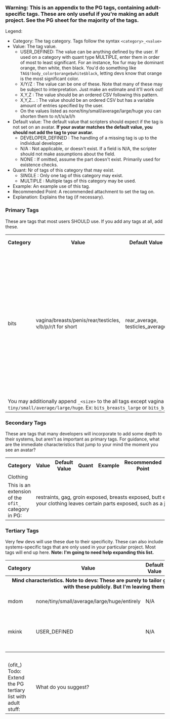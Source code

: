 ### Warning: This is an appendix to the PG tags, containing adult-specific tags. These are only useful if you're making an adult project. See the PG sheet for the majority of the tags.

Legend:
- Category: The tag category. Tags follow the syntax `<category>_<value>`
- Value: The tag value.
  - USER_DEFINED: The value can be anything defined by the user. If used on a category with quant type MULTIPLE, enter them in order of most to least significant. For an instance, fox fur may be dominant orange, then white, then black. You'd do something like `TAG$!body_color$orange$white$black`, letting devs know that orange is the most significant color.
  - X/Y/Z : The value can be one of these. Note that many of these may be subject to interpretation. Just make an estimate and it'll work out!
  - X,Y,Z : The value should be an ordered CSV following this pattern.
  - X,Y,Z... : The value should be an ordered CSV but has a variable amount of entries specified by the user.
  - On the values listed as none/tiny/small/average/large/huge you can shorten them to n/t/s/a/l/h
- Default value: The default value that scripters should expect if the tag is not set on an avatar. **If your avatar matches the default value, you should not add the tag to your avatar.**
  - DEVELOPER_DEFINED : The handling of a missing tag is up to the individual developer.
  - N/A : Not applicable, or doesn't exist. If a field is N/A, the scripter should not make assumptions about the field.
  - NONE : If omitted, assume the part doesn't exist. Primarily used for existence checks.
- Quant: Nr of tags of this category that may exist.
  - SINGLE : Only one tag of this category may exist.
  - MULTIPLE : Multiple tags of this category may be used.
- Example: An example use of this tag.
- Recommended Point: A recommended attachment to set the tag on.
- Explanation: Explains the tag (if necessary).


### Primary Tags
These are tags that most users SHOULD use. If you add any tags at all, add these.

<table>
 
  <tr><th>Category</th><th>Value</th><th>Default Value</th><th>Quant</th><th>Example</th><th>Recommended Point</th><th>Comment</th></tr>

  <tr> <td>bits</td> <td>vagina/breasts/penis/rear/testicles, v/b/p/r/t for short</td> <td>rear_average, testicles_average</td> <td>MULTIPLE</td> <td>bits_breasts</td> <td>Body</td> <td>Devs should only check the first character of the genitals. Rear and testicles may also be set to "none" or "n" for short, since they're assumed to be set to average by default.</td> </tr>
  <tr><td colspan="7">You may additionally append <code>_&lt;size&gt;</size></code> to the all tags except vagina to denote size. Viable size values are <code>tiny/small/average/large/huge</code>. Ex: <code>bits_breasts_large</code> or <code>bits_b_l</code> for short.</td></tr>

</table>


### Secondary Tags
These are tags that many developers will incorporate to add some depth to their systems, but aren't as important as primary tags. For guidance, what are the immediate characteristics that jump to your mind the moment you see an avatar?

<!-- 
  <tr> <td>category</td> <td>value</td> <td>default</td> <td>quant</td> <td>ex</td> <td>point</td> <td>expl</td> </tr> 
-->

<table>
  
  <tr><th>Category</th><th>Value</th><th>Default Value</th><th>Quant</th><th>Example</th><th>Recommended Point</th><th>Comment</th></tr>
 
  <tr><td colspan="7">Clothing</td></tr>
  <tr> <td>This is an extension of the <code>ofit_</code> category in PG:</td> <td colspan="6">
    restraints, gag, groin exposed, breasts exposed, butt exposed (if your clothing leaves certain parts exposed, such as a jockstrap)
  </td> </tr>
  
</table>



### Tertiary Tags
Very few devs will use these due to their specificity. These can also include systems-specific tags that are only used in your particular project. Most tags will end up here. **Note: I'm going to need help expanding this list.**

<table>
  
  <tr><th>Category</th><th>Value</th><th>Default Value</th><th>Quant</th><th>Example</th><th>Recommended Point</th><th>Explanation</th></tr>



  <tr><th colspan="7">Mind characteristics. Note to devs: These are purely to tailor games to users interests. They're a bit fiddly to setup, and I don't think a lot of people will go around with these publicly. But I'm leaving them in here as a tertiary tag. In addition to n/t/s/a/l/h, you can shorten entirely to e.</th></tr>
  <tr> <td>mdom</td> <td>none/tiny/small/average/large/huge/entirely</td> <td>N/A</td> <td>SINGLE</td> <td>mdom_average</td> <td>Head/Body/Dedicated preference prim</td> <td>Sets character sexual dominance, none being fully submissive, and average being a switch.</td> </tr>
  <tr> <td>mkink</td> <td>USER_DEFINED</td> <td>N/A</td> <td>MULTIPLE</td> <td>mkink_spanking_huge</td> <td>Head/Body/Dedicated preference prim</td> <td>Adds character kinks. Think of this as a public F-list. You may append a non/tiny/small/average/large/huge/entirely value based on how much you like it. For a list of kinks I'd suggest copying from f-list directly.</td> </tr>
  
  
  <tr><th colspan="7">Clothing</th></tr>
  <tr> <td>(ofit_) Todo: Extend the PG tertiary list with adult stuff:</td> <td colspan="6">
    What do you suggest?
  </td> </tr>

  
  
</table>


